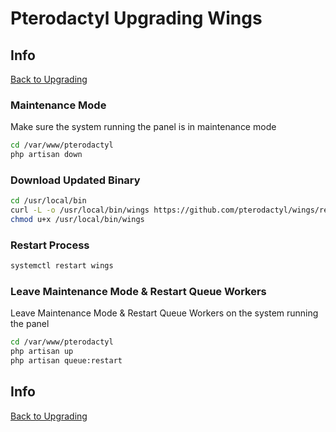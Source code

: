 # Pterodactyl Upgrading Wings

## Info

[Back to Upgrading](/Pterodactyl/3%20-%20Upgrading)

### Maintenance Mode

Make sure the system running the panel is in maintenance mode

```sh
cd /var/www/pterodactyl
php artisan down
```

### Download Updated Binary

```sh
cd /usr/local/bin
curl -L -o /usr/local/bin/wings https://github.com/pterodactyl/wings/releases/download/v1.1.3/wings_linux_amd64
chmod u+x /usr/local/bin/wings
```

### Restart Process

```sh
systemctl restart wings
```

### Leave Maintenance Mode & Restart Queue Workers

Leave Maintenance Mode & Restart Queue Workers on the system running the panel

```sh
cd /var/www/pterodactyl
php artisan up
php artisan queue:restart
```

## Info

[Back to Upgrading](/Pterodactyl/3%20-%20Upgrading)